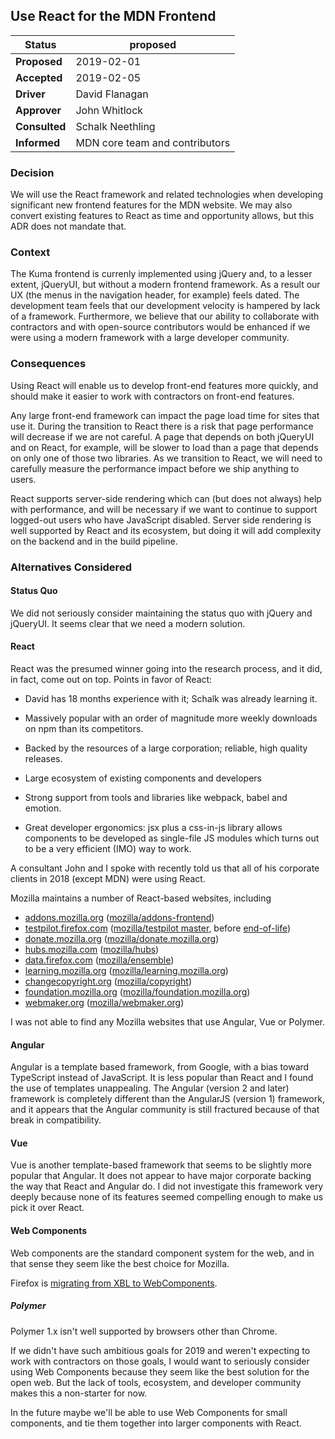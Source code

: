 ## Use React for the MDN Frontend

|Status       | proposed    |
|-------------|-------------|
|**Proposed** | 2019-02-01
|**Accepted** | 2019-02-05
|**Driver**   | David Flanagan
|**Approver** | John Whitlock
|**Consulted**| Schalk Neethling
|**Informed** | MDN core team and contributors

### Decision

We will use the React framework and related technologies when
developing significant new frontend features for the MDN website.
We may also convert existing features to React as time and
opportunity allows, but this ADR does not mandate that.

### Context

The Kuma frontend is currenly implemented using jQuery and, to a lesser extent, jQueryUI,
but without a modern frontend framework.  As a result our UX (the menus in
the navigation header, for example) feels dated. The development team
feels that our development velocity is hampered by lack of a
framework. Furthermore, we believe that our ability to collaborate
with contractors and with open-source contributors would be enhanced
if we were using a modern framework with a large developer community.

### Consequences

Using React will enable us to develop front-end features more quickly,
and should make it easier to work with contractors on front-end
features.

Any large front-end framework can impact the page load time for sites
that use it. During the transition to React there is a risk that page
performance will decrease if we are not careful. A page that depends
on both jQueryUI and on React, for example, will be slower to load
than a page that depends on only one of those two libraries.
As we transition to React, we will need to carefully measure the
performance impact before we ship anything to users.

React supports server-side rendering which can (but does not always)
help with performance, and will be necessary if we want to continue
to support logged-out users who have JavaScript disabled. Server
side rendering is well supported by React and its ecosystem, but
doing it will add complexity on the backend and in the build pipeline.

### Alternatives Considered

#### Status Quo

We did not seriously consider maintaining the status quo with jQuery
and jQueryUI. It seems clear that we need a modern solution.

#### React

React was the presumed winner going into the research process, and it
did, in fact, come out on top. Points in favor of React:

- David has 18 months experience with it; Schalk was already learning
  it.

- Massively popular with an order of magnitude more weekly downloads
  on npm than its competitors.

- Backed by the resources of a large corporation; reliable, high
  quality releases.

- Large ecosystem of existing components and developers

- Strong support from tools and libraries like webpack, babel and emotion.

- Great developer ergonomics: jsx plus a css-in-js library allows
  components to be developed as single-file JS modules which turns out
  to be a very efficient (IMO) way to work.

A consultant John and I spoke with recently told us that all of his
corporate clients in 2018 (except MDN) were using React.

Mozilla maintains a number of React-based websites, including

- [addons.mozilla.org](https://addons.mozilla.org/)
  ([mozilla/addons-frontend](https://github.com/mozilla/addons-frontend/))
- [testpilot.firefox.com](https://testpilot.firefox.com/)
  ([mozilla/testpilot master](https://github.com/mozilla/testpilot/tree/master),
  before [end-of-life](https://github.com/mozilla/testpilot/tree/eol))
- [donate.mozilla.org](https://donate.mozilla.org)
  ([mozilla/donate.mozilla.org](https://github.com/mozilla/donate.mozilla.org))
- [hubs.mozilla.com](https://hubs.mozilla.com/)
  ([mozilla/hubs](https://github.com/mozilla/hubs))
- [data.firefox.com](https://data.firefox.com/)
  ([mozilla/ensemble](https://github.com/mozilla/ensemble))
- [learning.mozilla.org](https://learning.mozilla.org)
  ([mozilla/learning.mozilla.org](https://github.com/mozilla/learning.mozilla.org))
- [changecopyright.org](https://changecopyright.org)
  ([mozilla/copyright](https://github.com/mozilla/copyright))
- [foundation.mozilla.org](https://foundation.mozilla.org)
  ([mozilla/foundation.mozilla.org](https://github.com/mozilla/foundation.mozilla.org))
- [webmaker.org](https://webmaker.org)
  ([mozilla/webmaker.org](https://github.com/mozilla/webmaker.org))

I was not able to find any Mozilla websites that use Angular, Vue or Polymer.

#### Angular

Angular is a template based framework, from Google, with a bias toward
TypeScript instead of JavaScript. It is less popular than React and I
found the use of templates unappealing. The Angular (version 2 and
later) framework is completely different than the AngularJS (version 1)
framework, and it appears that the Angular community is still
fractured because of that break in compatibility.

#### Vue

Vue is another template-based framework that seems to be slightly more
popular that Angular. It does not appear to have major corporate backing the
way that React and Angular do. I did not investigate this framework
very deeply because none of its features seemed compelling enough to
make us pick it over React.

#### Web Components

Web components are the standard component system for the web,
and in that sense they seem like the best choice for Mozilla.

Firefox is [migrating from XBL to WebComponents](https://mozilla.github.io/firefox-browser-architecture/text/0007-xbl-design-review-packet.html).

##### Polymer

Polymer 1.x isn't well supported by browsers other than Chrome.

If we didn't have such ambitious goals for 2019 and weren't expecting
to work with contractors on those goals, I would want to seriously
consider using Web Components because they seem like the best solution
for the open web. But the lack of tools, ecosystem, and developer
community makes this a non-starter for now.

In the future maybe we'll be able to use Web Components for small
components, and tie them together into larger components with React.
